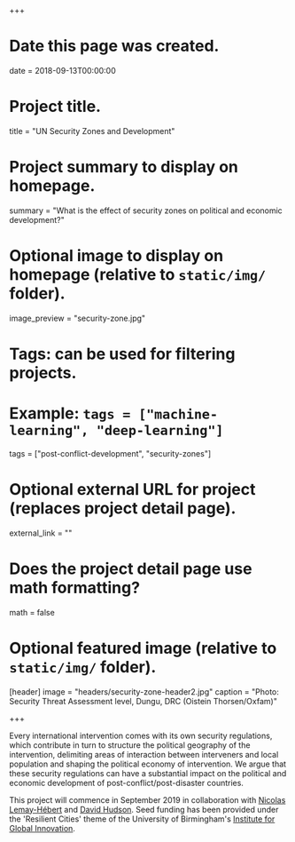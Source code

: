 +++
# Date this page was created.
date = 2018-09-13T00:00:00

# Project title.
title = "UN Security Zones and Development"

# Project summary to display on homepage.
summary = "What is the effect of security zones on political and economic development?"

# Optional image to display on homepage (relative to `static/img/` folder).
image_preview = "security-zone.jpg"

# Tags: can be used for filtering projects.
# Example: `tags = ["machine-learning", "deep-learning"]`
tags = ["post-conflict-development", "security-zones"]

# Optional external URL for project (replaces project detail page).
external_link = ""

# Does the project detail page use math formatting?
math = false

# Optional featured image (relative to `static/img/` folder).
[header]
image = "headers/security-zone-header2.jpg"
caption = "Photo: Security Threat Assessment level, Dungu, DRC (Oistein Thorsen/Oxfam)"

+++

Every international intervention comes with its own security regulations, which contribute in turn to structure the political geography of the intervention, delimiting areas of interaction between interveners and local population and shaping the political economy of intervention. We argue that these security regulations can have a substantial impact on the political and economic development of post-conflict/post-disaster countries.

This project will commence in September 2019 in collaboration with [Nicolas Lemay-Hébert](https://www.birmingham.ac.uk/schools/government-society/departments/international-development/staff/profiles/lemay-hebert-nicolas.aspx) and [David Hudson](https://www.birmingham.ac.uk/schools/government-society/departments/international-development/staff/profiles/hudson-david.aspx). Seed funding has been provided under the 'Resilient Cities' theme of the University of Birmingham's [Institute for Global Innovation](https://www.birmingham.ac.uk/research/global-goals/igi/index.aspx).
